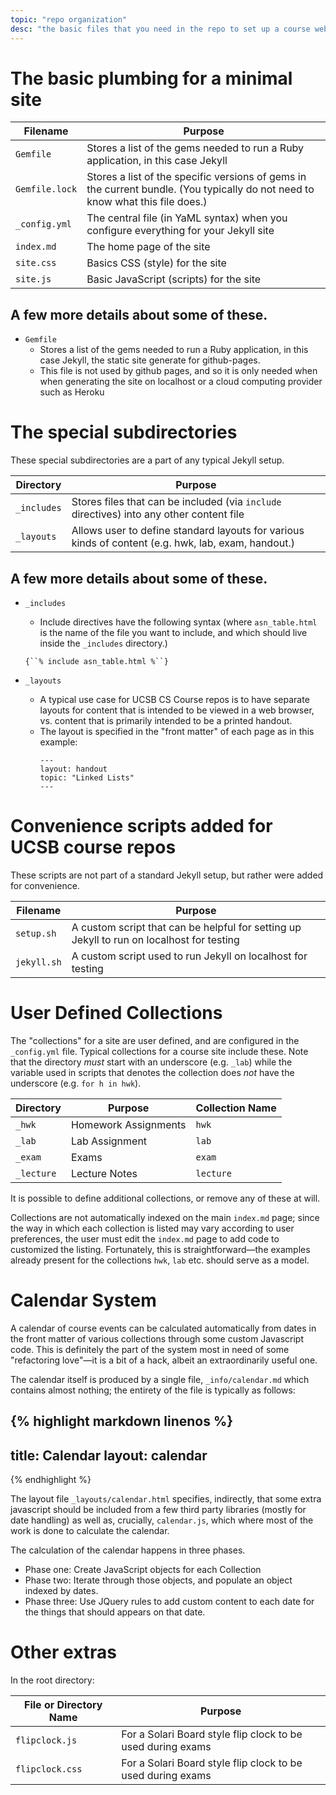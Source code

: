 ```yaml
---
topic: "repo organization"
desc: "the basic files that you need in the repo to set up a course website"
---
```


# The basic plumbing for a minimal site

| Filename | Purpose |
|-----------|---------|
| `Gemfile` | Stores a list of the gems needed to run a Ruby application, in this case Jekyll |
| `Gemfile.lock` | Stores a list of the specific versions of gems in the current bundle.  (You typically do not need to know what this file does.)|
| `_config.yml` | The central file (in YaML syntax) when you configure everything for your Jekyll site |
| `index.md` | The home page of the site |
| `site.css` | Basics CSS (style) for the site |
| `site.js` | Basic JavaScript (scripts) for the site |

## A few more details about some of these.

* `Gemfile`
    * Stores a list of the gems needed to run a Ruby application, in this case Jekyll, 
      the static site generate for github-pages.  
    * This file is not used by github pages, and so it is only needed 
       when when generating the site on localhost 
       or a cloud computing provider such as Heroku


# The special subdirectories 

These special subdirectories are a part of any typical Jekyll setup. 

| Directory | Purpose |
|-----------|---------|
| `_includes` | Stores files that can be included (via `include` directives) into any other content file |
| `_layouts` | Allows user to define standard layouts for various kinds of content (e.g. hwk, lab, exam, handout.) |


## A few more details about some of these.

* `_includes`
    * Include directives have the following syntax (where `asn_table.html`
       is the name of the file you want to include, and which should live
       inside the `_includes` directory.)
    
    `{``% include asn_table.html %``}`
* `_layouts`
    * A typical use case for UCSB CS Course repos is to have separate layouts for content that 
       is intended to be viewed in a web browser, vs. content that is primarily intended to be 
       a printed handout. 
    * The layout is specified in the "front matter" of each page as in this example:
       ```
       ---
       layout: handout
       topic: "Linked Lists"
       ---
       ```
       
# Convenience scripts added for UCSB course repos

These scripts are not part of a standard Jekyll setup, but rather were added for convenience.

| Filename | Purpose |
|-----------|---------|
| `setup.sh` | A custom script that can be helpful for setting up Jekyll to run on localhost for testing |
| `jekyll.sh` | A custom script used to run Jekyll on localhost for testing |

# User Defined Collections

The "collections" for a site are user defined, and are configured in the `_config.yml` file.    Typical collections for a course site include these.  Note that the directory *must* start with an underscore (e.g. `_lab`) while the variable used in scripts that denotes the collection does *not* have the underscore (e.g. `for h in hwk`).

| Directory | Purpose | Collection Name  |
|-----------|---------|------------------|
| `_hwk`  | Homework Assignments | `hwk` |
| `_lab`  | Lab Assignment | `lab` |
| `_exam` | Exams | `exam` |
| `_lecture` | Lecture Notes | `lecture` |

It is possible to define additional collections, or remove any of these at will.   

Collections are not automatically indexed on the main `index.md` page; since the way in which each collection is listed may vary according to user preferences, the user must edit the `index.md` page to add code to customized the listing. Fortunately, this is straightforward&mdash;the examples already present for the collections `hwk`, `lab` etc. should serve
as a model.

# Calendar System

A calendar of course events can be calculated automatically from dates in the front matter of various collections
through some custom Javascript code.    This is definitely the part of the system most in need of some "refactoring love"&mdash;it is a bit of a hack, albeit an extraordinarily useful one.

The calendar itself is produced by a single file, `_info/calendar.md` which contains almost nothing; the entirety of the file is typically as follows:

{% highlight markdown linenos %}
---
title: Calendar
layout: calendar
---

<div id='calendar' class='calendar'></div>

{% endhighlight %}

The layout file `_layouts/calendar.html` specifies, indirectly, that some extra javascript should be included from a few third party libraries (mostly for date handling) as well as, crucially, `calendar.js`, which where most of the work is done to calculate the calendar.

The calculation of the calendar happens in three phases.   

* Phase one: Create JavaScript objects for each Collection
* Phase two: Iterate through those objects, and populate an object indexed by dates.
* Phase three: Use JQuery rules to add custom content to each date for the things that should appears on that date.


# Other extras

In the root directory:

| File or Directory Name | Purpose |
|------------------------|----------|
| `flipclock.js` | For a Solari Board style flip clock to be used during exams |
| `flipclock.css` | For a Solari Board style flip clock to be used during exams |

